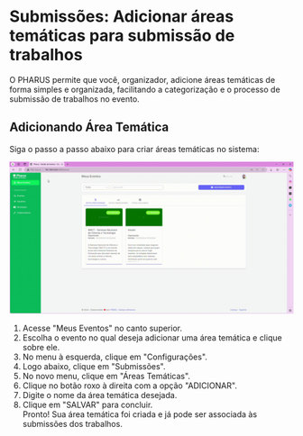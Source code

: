 # Submissões: Adicionar áreas temáticas para submissão de trabalhos

O PHARUS permite que você, organizador, adicione áreas temáticas de forma simples e organizada, facilitando a categorização e o processo de submissão de trabalhos no evento.

## Adicionando Área Temática

Siga o passo a passo abaixo para criar áreas temáticas no sistema:


![Adicionar Area Tenatica](./images/addareatematica.gif)

1. Acesse "Meus Eventos" no canto superior.  
2. Escolha o evento no qual deseja adicionar uma área temática e clique sobre ele.  
3. No menu à esquerda, clique em "Configurações".  
4. Logo abaixo, clique em "Submissões".  
5. No novo menu, clique em "Áreas Temáticas".  
6. Clique no botão roxo à direita com a opção "ADICIONAR".  
7. Digite o nome da área temática desejada.  
8. Clique em "SALVAR" para concluir.  
Pronto! Sua área temática foi criada e já pode ser associada às submissões dos trabalhos.